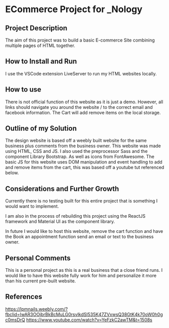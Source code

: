# ECommerce Project for _Nology

## Project Description
The aim of this project was to build a basic E-commerce Site combining multiple pages of HTML together.

## How to Install and Run
I use the VSCode extension LiveServer to run my HTML websites locally.

## How to use
There is not official function of this website as it is just a demo. However, all links should navigate you around the website / to the correct email and facebook information. The Cart will add remove items on the local storage.

## Outline of my Solution
The design website is based off a weebly built website for the same business plus comments from the business owner. 
This website was made using HTML, CSS and JS. I also used the preprocessor Sass and the component Library Bootstrap. As well as icons from FontAwesome.
The basic JS for this website uses DOM manipulation and event handling to add and remove items from the cart, this was based off a youtube tut referenced below.

## Considerations and Further Growth
Currently there is no testing built for this entire project that is something I would want to implement. 

I am also in the process of rebuilding this project using the ReactJS framework and Material UI as the component library. 

In future I would like to host this website, remove the cart function and have the Book an appointment function send an email or text to the business owner.

## Personal Comments
This is a personal project as this is a real business that a close friend runs. I would like to have this website fully work for him and personalize it more than his current pre-built website.

## References
https://lpmnails.weebly.com/?fbclid=IwAR3OOjbrBkBcMuLG0rsvlkdSI535K47ZVxwsQ38GtK4k70oW0h0gc0msDrQ
https://www.youtube.com/watch?v=YeFzkC2awTM&t=1508s